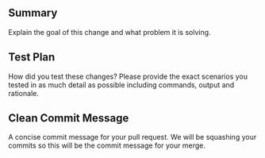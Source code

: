 <!--
Thanks for submitting a pull request! We appreciate the time and effort you spent to get this far.

If you haven't already, please make sure that you've reviewed the CONTRIBUTING guide:
https://github.com/algorand/go-algorand/blob/master/CONTRIBUTING.md#code-guidelines

In particular ensure that you've run the following:
* make generate
* make sanity (which runs make fmt, make lint, make fix and make vet)

It is also a good idea to run tests:
* make test
* make integration
-->

## Summary

Explain the goal of this change and what problem it is solving.

## Test Plan

How did you test these changes? Please provide the exact scenarios you tested in as much detail as possible including commands, output and rationale.

## Clean Commit Message

A concise commit message for your pull request. We will be squashing your commits so this will be the commit message for your merge.
